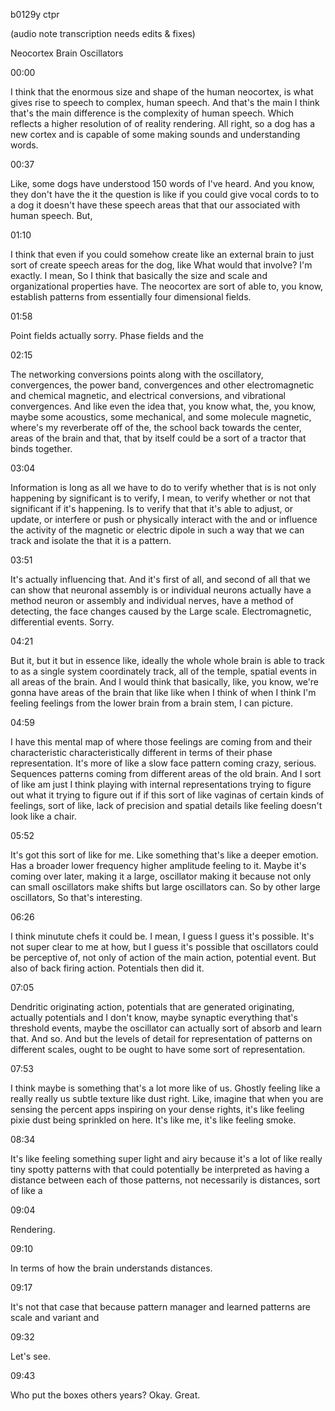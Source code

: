 b0129y ctpr

(audio note transcription needs edits & fixes)

Neocortex Brain Oscillators

00:00

I think that the enormous size and shape of the human neocortex, is what gives rise to speech to complex, human speech. And that's the main I think that's the main difference is the complexity of human speech. Which reflects a higher resolution of of reality rendering. All right, so a dog has a new cortex and is capable of some making sounds and understanding words.

00:37

Like, some dogs have understood 150 words of I've heard. And you know, they don't have the it the question is like if you could give vocal cords to to a dog it doesn't have these speech areas that that our associated with human speech. But,

01:10

I think that even if you could somehow create like an external brain to just sort of create speech areas for the dog, like What would that involve? I'm exactly. I mean, So I think that basically the size and scale and organizational properties have. The neocortex are sort of able to, you know, establish patterns from essentially four dimensional fields.

01:58

Point fields actually sorry. Phase fields and the

02:15

The networking conversions points along with the oscillatory, convergences, the power band, convergences and other electromagnetic and chemical magnetic, and electrical conversions, and vibrational convergences. And like even the idea that, you know what, the, you know, maybe some acoustics, some mechanical, and some molecule magnetic, where's my reverberate off of the, the school back towards the center, areas of the brain and that, that by itself could be a sort of a tractor that binds together.

03:04

Information is long as all we have to do to verify whether that is is not only happening by significant is to verify, I mean, to verify whether or not that significant if it's happening. Is to verify that that it's able to adjust, or update, or interfere or push or physically interact with the and or influence the activity of the magnetic or electric dipole in such a way that we can track and isolate the that it is a pattern.

03:51

It's actually influencing that. And it's first of all, and second of all that we can show that neuronal assembly is or individual neurons actually have a method neuron or assembly and individual nerves, have a method of detecting, the face changes caused by the Large scale. Electromagnetic, differential events. Sorry.

04:21

But it, but it but in essence like, ideally the whole whole brain is able to track to as a single system coordinately track, all of the temple, spatial events in all areas of the brain. And I would think that basically, like, you know, we're gonna have areas of the brain that like like when I think of when I think I'm feeling feelings from the lower brain from a brain stem, I can picture.

04:59

I have this mental map of where those feelings are coming from and their characteristic characteristically different in terms of their phase representation. It's more of like a slow face pattern coming crazy, serious. Sequences patterns coming from different areas of the old brain. And I sort of like am just I think playing with internal representations trying to figure out what it trying to figure out if if this sort of like vaginas of certain kinds of feelings, sort of like, lack of precision and spatial details like feeling doesn't look like a chair.

05:52

It's got this sort of like for me. Like something that's like a deeper emotion. Has a broader lower frequency higher amplitude feeling to it. Maybe it's coming over later, making it a large, oscillator making it because not only can small oscillators make shifts but large oscillators can. So by other large oscillators, So that's interesting.

06:26

I think minutute chefs it could be. I mean, I guess I guess it's possible. It's not super clear to me at how, but I guess it's possible that oscillators could be perceptive of, not only of action of the main action, potential event. But also of back firing action. Potentials then did it.

07:05

Dendritic originating action, potentials that are generated originating, actually potentials and I don't know, maybe synaptic everything that's threshold events, maybe the oscillator can actually sort of absorb and learn that. And so. And but the levels of detail for representation of patterns on different scales, ought to be ought to have some sort of representation.

07:53

I think maybe is something that's a lot more like of us. Ghostly feeling like a really really us subtle texture like dust right. Like, imagine that when you are sensing the percent apps inspiring on your dense rights, it's like feeling pixie dust being sprinkled on here. It's like me, it's like feeling smoke.

08:34

It's like feeling something super light and airy because it's a lot of like really tiny spotty patterns with that could potentially be interpreted as having a distance between each of those patterns, not necessarily is distances, sort of like a

09:04

Rendering.

09:10

In terms of how the brain understands distances.

09:17

It's not that case that because pattern manager and learned patterns are scale and variant and

09:32

Let's see.

09:43

Who put the boxes others years? Okay. Great.